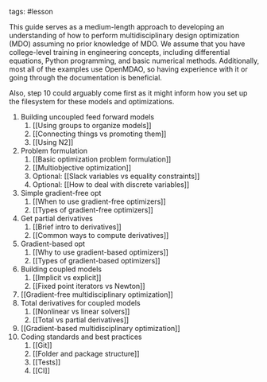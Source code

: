 tags: #lesson


This guide serves as a medium-length approach to developing an understanding of how to perform multidisciplinary design optimization (MDO) assuming no prior knowledge of MDO.
We assume that you have college-level training in engineering concepts, including differential equations, Python programming, and basic numerical methods.
Additionally, most all of the examples use OpenMDAO, so having experience with it or going through the documentation is beneficial.

Also, step 10 could arguably come first as it might inform how you set up the filesystem for these models and optimizations.


1) Building uncoupled feed forward models
	1) [[Using groups to organize models]]
	2) [[Connecting things vs promoting them]]
	3) [[Using N2]]
2) Problem formulation
	1) [[Basic optimization problem formulation]]
	2) [[Multiobjective optimization]]
	3) Optional: [[Slack variables vs equality constraints]]
	4) Optional: [[How to deal with discrete variables]]
3) Simple gradient-free opt
	1) [[When to use gradient-free optimizers]]
	2) [[Types of gradient-free optimizers]]
4) Get partial derivatives
	1) [[Brief intro to derivatives]]
	2) [[Common ways to compute derivatives]]
5) Gradient-based opt
	1) [[Why to use gradient-based optimizers]]
	2) [[Types of gradient-based optimizers]]
6) Building coupled models
	1) [[Implicit vs explicit]]
	2) [[Fixed point iterators vs Newton]]
7) [[Gradient-free multidisciplinary optimization]]
8) Total derivatives for coupled models
	1) [[Nonlinear vs linear solvers]]
	2) [[Total vs partial derivatives]]
9) [[Gradient-based multidisciplinary optimization]]
10) Coding standards and best practices
	1) [[Git]]
	2) [[Folder and package structure]]
	3) [[Tests]]
	4) [[CI]]